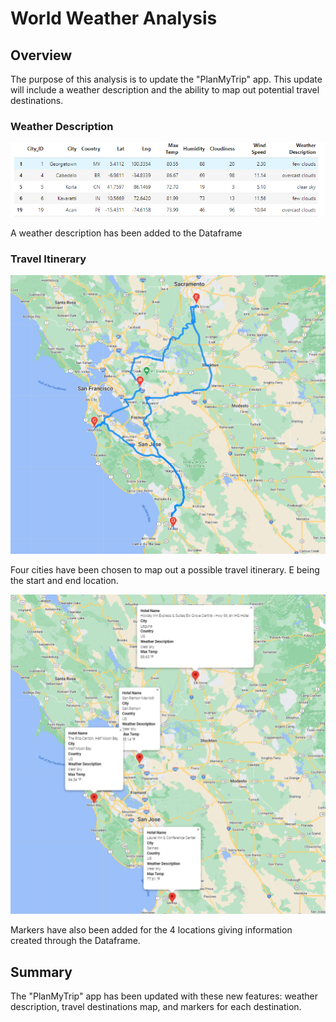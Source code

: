 # World Weather Analysis

## Overview

The purpose of this analysis is to update the "PlanMyTrip" app. This update will include a weather description and the ability to map out potential travel destinations. 

### Weather Description

![weather_desc](Resources/weather_desc.png)

A weather description has been added to the Dataframe

### Travel Itinerary

![WeatherPy_travel_map](Vacation_Itinerary/WeatherPy_travel_map.png)

Four cities have been chosen to map out a possible travel itinerary. E being the start and end location. 

![WeatherPy_travel_map_markers](Vacation_Itinerary/WeatherPy_travel_map_markers.png)

Markers have also been added for the 4 locations giving information created through the Dataframe. 

## Summary

The "PlanMyTrip" app has been updated with these new features: weather description, travel destinations map, and markers for each destination. 
